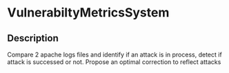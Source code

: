 # VulnerabiltyMetricsSystem
## Description
Compare 2 apache logs files and identify if an attack is in process, detect if attack is successed or not.
Propose an optimal correction to reflect attacks
